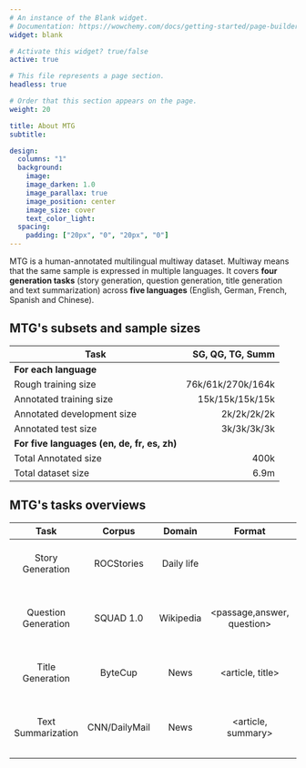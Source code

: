 ```yaml
---
# An instance of the Blank widget.
# Documentation: https://wowchemy.com/docs/getting-started/page-builder/
widget: blank

# Activate this widget? true/false
active: true

# This file represents a page section.
headless: true

# Order that this section appears on the page.
weight: 20

title: About MTG
subtitle:

design:
  columns: "1"
  background:
    image: 
    image_darken: 1.0
    image_parallax: true
    image_position: center
    image_size: cover
    text_color_light: 
  spacing:
    padding: ["20px", "0", "20px", "0"]
---
```

MTG is a human-annotated multilingual multiway dataset. Multiway means that the same sample is expressed in multiple languages. It covers **four generation tasks** (story generation, question generation, title generation and text summarization) across **five languages** (English, German, French, Spanish and Chinese). 

<!-- You can find the slides, poster and video about E-KAR at <a href="https://jiangjiechen.github.io/publication/ekar/">here</a>. -->
<style>
table
{
    margin: auto;
}
</style>


## MTG's subsets and sample sizes

<!-- ![MTG-statistics](/uploads/dataset_statistics.jpg) -->
<!-- <div  align="center"> 
<img src="/uploads/dataset_statistics.jpg" style="zoom:30%" align=center/>
</div> -->



| **Task**                                     | **SG, QG, TG, Summ** |
|-----------------------------------------------|---------------------:|
| **For each language**                         |                      |
| Rough training size                           |    76k/61k/270k/164k |
| Annotated training size                       |      15k/15k/15k/15k |
| Annotated development size                    |          2k/2k/2k/2k |
| Annotated test size                           |          3k/3k/3k/3k |
| **For five languages   (en, de, fr, es, zh)** |                      |
| Total Annotated size                          |                 400k |
| Total dataset size                            |                 6.9m |



## MTG's tasks overviews
|        **Task**        |   **Corpus**  | **Domain** |         **Format**         |               **Goal**               |
|:----------------------:|:-------------:|:----------:|:--------------------------:|:------------------------------------:|
|    Story Generation    | ROCStories    | Daily life |           <story>          | Generate the end of the   story      |
|    Question Generation | SQUAD 1.0     | Wikipedia  | <passage,answer, question> | Generate the question of the answer  |
|    Title Generation    | ByteCup       | News       |      <article, title>      | Generate the title of the document   |
|    Text Summarization  | CNN/DailyMail | News       |     <article, summary>     | Generate the summary of the document |
<!-- ![MTG-tasks](/uploads/tasks.jpg) -->

